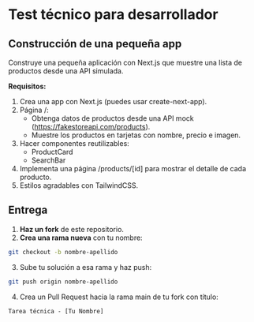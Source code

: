 #  Test técnico para desarrollador 

## Construcción de una pequeña app 
Construye una pequeña aplicación con Next.js que muestre una lista de productos desde una API simulada.

**Requisitos:**
1. Crea una app con Next.js (puedes usar create-next-app).
2. Página /:
    - Obtenga datos de productos desde una API mock (https://fakestoreapi.com/products).
    - Muestre los productos en tarjetas con nombre, precio e imagen.
3. Hacer componentes reutilizables:
    - ProductCard
    - SearchBar
4. Implementa una página /products/[id] para mostrar el detalle de cada producto.
5. Estilos agradables con TailwindCSS.

## Entrega
1. **Haz un fork** de este repositorio.
2. **Crea una rama nueva** con tu nombre:

```bash
git checkout -b nombre-apellido
```
3. Sube tu solución a esa rama y haz push:
```bash
git push origin nombre-apellido
```
4. Crea un Pull Request hacia la rama main de tu fork con título:
```plaintext
Tarea técnica - [Tu Nombre]
```
